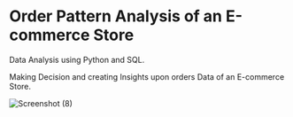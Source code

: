 # Order Pattern Analysis of an E-commerce Store
Data Analysis using Python and SQL.


Making Decision and creating Insights upon orders Data of an E-commerce Store.



![Screenshot (8)](https://github.com/user-attachments/assets/7dc908f2-c74b-4490-a723-b24d9195107a)


